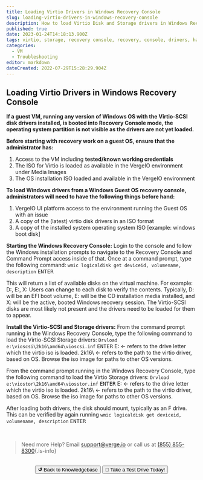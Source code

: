 ```yaml
---
title: Loading Virtio Drivers in Windows Recovery Console
slug: loading-virtio-drivers-in-windows-recovery-console
description: How to load Virtio Disk and Storage drivers in Windows Recovery Console
published: true
date: 2023-01-24T14:18:13.900Z
tags: virtio, storage, recovery console, recovery, console, drivers, hard drive
categories:
  - VM
  - Troubleshooting
editor: markdown
dateCreated: 2022-07-29T15:28:29.904Z
---
```


## Loading Virtio Drivers in Windows Recovery Console

**If a guest VM, running any version of Windows OS with the Virtio-SCSI disk drivers installed, is booted into Recovery Console mode, the operating system partition is not visible as the drivers are not yet loaded.**


**Before starting with recovery work on a guest OS, ensure that the administrator has:**
1. Access to the VM including **tested/known working credentials**
1. The ISO for Virtio is loaded as available in the VergeIO environment under Media Images
1. The OS installation ISO loaded and available in the VergeIO environment

**To load Windows drivers from a Windows Guest OS recovery console, administrators will need to have the following things before hand:**
1. VergeIO UI platform access to the environment running the Guest OS with an issue
1. A copy of the (latest) virtio disk drivers in an ISO format
1. A copy of the installed system operating system ISO [example: windows boot disk]

**Starting the Windows Recovery Console:**
Login to the console and follow the Windows installation prompts to navigate to the Recovery Console and Command Prompt access inside of that.
Once at a command prompt, type the following command:
`wmic logicaldisk get deviceid, volumename, description` <kbd>ENTER</kbd>

This will return a list of available disks on the virtual machine.  For example: D:, E:, X:
Users can change to each disk to verify the contents.  Typically, D: will be an EFI boot volume, E: will be the CD installation media installed, and X: will be the active, booted Windows recovery session.
The Virtio-SCSI disks are most likely not present and the drivers need to be loaded for them to appear.

**Install the Virtio-SCSI and Storage drivers:**
From the command prompt running in the Windows Recovery Console, type the following command to load the Virtio-SCSI Storage drivers:
`Drvload e:\vioscsi\2k16\amd64\vioscsi.inf` <kbd>ENTER</kbd>
E: ← refers to the drive letter which the virtio iso is loaded.
2k16\ ← refers to the path to the virtio driver, based on OS.  Browse the iso image for paths to other OS versions.

From the command prompt running in the Windows Recovery Console, type the following command to load the Virtio Storage drivers:
`Drvload e:\viostor\2k16\amd64\viosstor.inf` <kbd>ENTER</kbd>
E: ← refers to the drive letter which the virtio iso is loaded.
2k16\ ← refers to the path to the virtio driver, based on OS.  Browse the iso image for paths to other OS versions.
 

After loading both drivers, the disk should mount, typically as an F drive.
This can be verified by again running
`wmic logicaldisk get deviceid, volumename, description` <kbd>ENTER</kbd>

<br>

> Need more Help? Email <a href="mailto:support@verge.io?subject=Support Inquiry" target="_blank" rel="noopener noreferrer">support@verge.io</a> or call us at <a href="tel:+855-855-8300">(855) 855-8300</a>{.is-info}

<br>
<div style="text-align: center">
  <a href="https://wiki.verge.io/en/public/kb"><button class="button-grey"> <b>↺</b> Back to Knowledgebase</button></a>
<a href="https://www.verge.io/test-drive"><button class="button-orange">🚗 Take a Test Drive Today!</button></a>
</div>